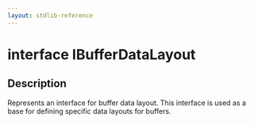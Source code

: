```yaml
---
layout: stdlib-reference
---
```


# interface IBufferDataLayout

## Description

Represents an interface for buffer data layout.
This interface is used as a base for defining specific data layouts for buffers.


